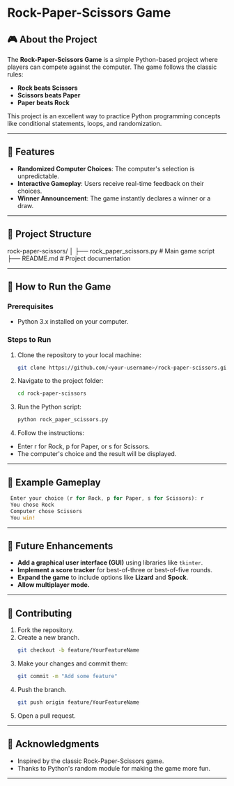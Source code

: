 # **Rock-Paper-Scissors Game**

## 🎮 **About the Project**
The **Rock-Paper-Scissors Game** is a simple Python-based project where players can compete against the computer. The game follows the classic rules:
- **Rock beats Scissors**
- **Scissors beats Paper**
- **Paper beats Rock**

This project is an excellent way to practice Python programming concepts like conditional statements, loops, and randomization.

---

## 🚀 **Features**
- **Randomized Computer Choices**: The computer's selection is unpredictable.
- **Interactive Gameplay**: Users receive real-time feedback on their choices.
- **Winner Announcement**: The game instantly declares a winner or a draw.

---

## 📂 **Project Structure**
rock-paper-scissors/ │ ├── rock_paper_scissors.py # Main game script ├── README.md # Project documentation

---

## 🔧 **How to Run the Game**
### **Prerequisites**
- Python 3.x installed on your computer.

### **Steps to Run**
1. Clone the repository to your local machine:
   ```bash
   git clone https://github.com/<your-username>/rock-paper-scissors.git
2. Navigate to the project folder:
   ```bash
   cd rock-paper-scissors
3. Run the Python script:
   ```bash
   python rock_paper_scissors.py
4. Follow the instructions:
- Enter r for Rock, p for Paper, or s for Scissors.
- The computer's choice and the result will be displayed.
---

## 📝 **Example Gameplay**
   ```rust
    Enter your choice (r for Rock, p for Paper, s for Scissors): r
    You chose Rock
    Computer chose Scissors
    You win!
   ```
---

## 🌟 **Future Enhancements**
- **Add a graphical user interface (GUI)** using libraries like `tkinter`.
- **Implement a score tracker** for best-of-three or best-of-five rounds.
- **Expand the game** to include options like **Lizard** and **Spock**.
- **Allow multiplayer mode.**

---

## 🤝 **Contributing**
1. Fork the repository.
2. Create a new branch.
   ```bash
   git checkout -b feature/YourFeatureName
3. Make your changes and commit them:
   ```bash
   git commit -m "Add some feature"
4. Push the branch.
   ```bash
   git push origin feature/YourFeatureName
5. Open a pull request.
   
---

## 🙌 **Acknowledgments**
- Inspired by the classic Rock-Paper-Scissors game.
- Thanks to Python's random module for making the game more fun.



---
